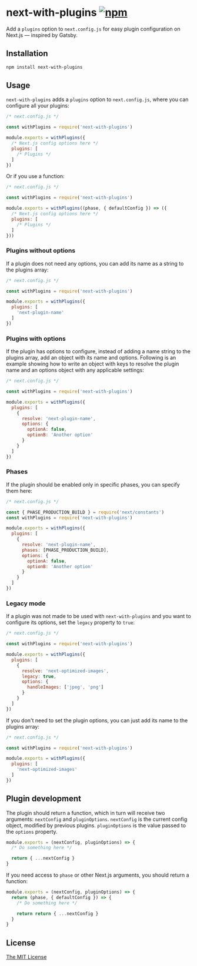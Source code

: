 # next-with-plugins [![npm][1]][2]

Add a `plugins` option to `next.config.js` for easy plugin configuration on
Next.js — inspired by Gatsby.

## Installation

```sh
npm install next-with-plugins
```

## Usage

`next-with-plugins` adds a `plugins` option to `next.config.js`, where you can
configure all your plugins:

```js
/* next.config.js */

const withPlugins = require('next-with-plugins')

module.exports = withPlugins({
  /* Next.js config options here */
  plugins: [
    /* Plugins */
  ]
})
```

Or if you use a function:

```js
/* next.config.js */

const withPlugins = require('next-with-plugins')

module.exports = withPlugins((phase, { defaultConfig }) => ({
  /* Next.js config options here */
  plugins: [
    /* Plugins */
  ]
}))
```

### Plugins without options

If a plugin does not need any options, you can add its name as a string to the
plugins array:

```js
/* next.config.js */

const withPlugins = require('next-with-plugins')

module.exports = withPlugins({
  plugins: [
    'next-plugin-name'
  ]
})
```

### Plugins with options

If the plugin has options to configure, instead of adding a name string to the
plugins array, add an object with its name and options. Following is an example
showing how to write an object with keys to resolve the plugin name and an
options object with any applicable settings:

```js
/* next.config.js */

const withPlugins = require('next-with-plugins')

module.exports = withPlugins({
  plugins: [
    {
      resolve: 'next-plugin-name',
      options: {
        optionA: false,
        optionB: 'Another option'
      }
    }
  ]
})
```

### Phases

If the plugin should be enabled only in specific phases, you can specify them
here:

```js
/* next.config.js */

const { PHASE_PRODUCTION_BUILD } = require('next/constants')
const withPlugins = require('next-with-plugins')

module.exports = withPlugins({
  plugins: [
    {
      resolve: 'next-plugin-name',
      phases: [PHASE_PRODUCTION_BUILD],
      options: {
        optionA: false,
        optionB: 'Another option'
      }
    }
  ]
})
```

### Legacy mode

If a plugin was not made to be used with `next-with-plugins` and you want to
configure its options, set the `legacy` property to `true`:

```js
/* next.config.js */

const withPlugins = require('next-with-plugins')

module.exports = withPlugins({
  plugins: [
    {
      resolve: 'next-optimized-images',
      legacy: true,
      options: {
        handleImages: ['jpeg', 'png']
      }
    }
  ]
})
```

If you don't need to set the plugin options, you can just add its name to the
plugins array:

```js
/* next.config.js */

const withPlugins = require('next-with-plugins')

module.exports = withPlugins({
  plugins: [
    'next-optimized-images'
  ]
})
```

## Plugin development

The plugin should return a function, which in turn will receive two arguments:
`nextConfig` and `pluginOptions`. `nextConfig` is the current config object,
modified by previous plugins. `pluginOptions` is the value passed to the
`options` property.

```js
module.exports = (nextConfig, pluginOptions) => {
  /* Do something here */

  return { ...nextConfig }
}
```

If you need access to `phase` or other Next.js arguments, you should return a
function:

```js
module.exports = (nextConfig, pluginOptions) => {
  return (phase, { defaultConfig }) => {
    /* Do something here */

    return return { ...nextConfig }
  }
}
```

## License

[The MIT License][license]

[1]: https://img.shields.io/npm/v/next-with-plugins
[2]: https://www.npmjs.com/package/next-with-plugins
[license]: ./LICENSE
